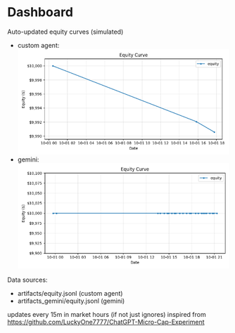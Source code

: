 # Dashboard

Auto-updated equity curves (simulated)

- custom agent: ![Equity Curve](artifacts/equity.png?v=99ce58a)
- gemini: ![Equity Curve (Gemini)](artifacts_gemini/equity.png?v=99ce58a)

Data sources:
- artifacts/equity.jsonl (custom agent)
- artifacts_gemini/equity.jsonl (gemini)

updates every 15m in market hours (if not just ignores)
inspired from https://github.com/LuckyOne7777/ChatGPT-Micro-Cap-Experiment